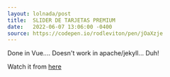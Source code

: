```yaml
---
layout: lolnada/post
title:  SLIDER DE TARJETAS PREMIUM
date:   2022-06-07 13:06:00 -0400
source: https://codepen.io/rodleviton/pen/jOaXzje
---
```


Done in Vue.... Doesn't work in apache/jekyll... Duh!

Watch it from [here](https://codepen.io/rodleviton/full/jOaXzje)